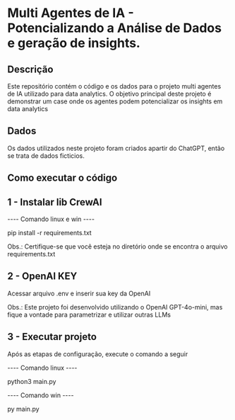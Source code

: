 # Multi Agentes de IA - Potencializando a Análise de Dados e geração de insights.

## Descrição

Este repositório contém o código e os dados para o projeto multi agentes de IA utilizado para data analytics. O objetivo principal deste projeto é demonstrar um case onde os agentes podem potencializar os insights em data analytics

## Dados

Os dados utilizados neste projeto foram criados apartir do ChatGPT, então se trata de dados ficticios.

## Como executar o código

## 1 - Instalar lib CrewAI

---- Comando linux e win ----

pip install -r requirements.txt

Obs.: Certifique-se que você esteja no diretório onde se encontra o arquivo requirements.txt

## 2 - OpenAI KEY

Acessar arquivo .env e inserir sua key da OpenAI

Obs.: Este projeto foi desenvolvido utilizando o OpenAI GPT-4o-mini, mas fique a vontade para parametrizar e utilizar outras LLMs

## 3 - Executar projeto

Após as etapas de configuração, execute o comando a seguir

---- Comando linux ----

python3 main.py

---- Comando win ----

py main.py


